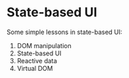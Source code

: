 # State-based UI

Some simple lessons in state-based UI:

1. DOM manipulation
2. State-based UI
3. Reactive data
4. Virtual DOM
